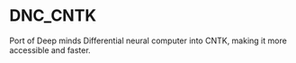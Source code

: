 # DNC_CNTK
Port of Deep minds Differential neural computer into CNTK, making it more accessible and faster.
